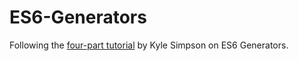 # ES6-Generators

Following the [four-part tutorial](https://davidwalsh.name/es6-generators) by Kyle Simpson on ES6 Generators.

